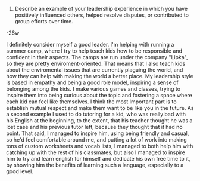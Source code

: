 1.  Describe an example of your leadership experience in which you have positively influenced others, helped resolve disputes, or contributed to group efforts over time.

-26w

I definitely consider myself a good leader. I'm helping with running a summer camp, where I try to help teach kids how to be responsible and confident in their aspects. The camps are run under the company "Lipka", so they are pretty enviroment-oriented. That means that I also teach kids about the enviromental issues that are currently plaguing the world, and how they can help with making the world a better place. My leadership style is based in empathy and being a good role model, inspiring a sense of belonging among the kids. I make various games and classes, trying to inspire them into being curious about the topic and fostering a space where each kid can feel like themselves. I think the most Important part is to establish mutual respect and make them want to be like you in the future.
As a second example I used to do tutoring for a kid, who was really bad with his English at the beginning, to the extent, that his teacher thought he was a lost case and his previous tutor left, because they thought that it had no point. That said, I managed to inspire him, using being friendly and casual, so he'd feel comfortable around me, and putting a lot of work into making tons of custom worksheets and vocab lists, I managed to both help him with catching up with the rest of his classmates, but also I managed to inspire him to try and learn english for himself and dedicate his own free time to it, by showing him the benefits of learning such a language, especially to a good level.